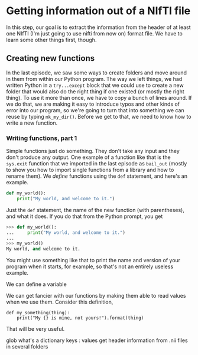 # Getting information out of a NIfTI file

In this step, our goal is to extract the information from the header of
at least one NIfTI (I'm just going to use nifti from now on) format file.
We have to learn some other things first, though.

## Creating new functions

In the last episode, we saw some ways to create folders and move around
in them from within our Python program.  The way we left things, we had
written Python in a `try...except` block that we could use to create
a new folder that would also do the right thing if one existed (or mostly
the right thing).  To use it more than once, we have to copy a bunch of
lines around.  If we do that, we are making it easy to introduce typos
and other kinds of error into our program, so we're going to turn that
into something we can reuse by typing `mk_my_dir()`.  Before we get to
that, we need to know how to write a new function.

### Writing functions, part 1

Simple functions just do something.  They don't take any input and they
don't produce any output.  One example of a function like that is the
`sys.exit` function that we imported in the last episode as `bail_out`
(mostly to show you how to import single functions from a library and
how to rename them).  We _define_ functions using the `def` statement,
and here's an example.

```python
def my_world():
    print("My world, and welcome to it.")
```

Just the `def` statement, the name of the new function (with parentheses),
and what it does.  If you do that from the Python prompt, you get

```python
>>> def my_world():
...     print("My world, and welcome to it.")
... 
>>> my_world()
My world, and welcome to it.
```

You might use something like that to print the name and version of your
program when it starts, for example, so that's not an entirely useless
example.  

We can define a variable

We can get fancier with our functions by making them able to read values
when we use them.  Consider this definition,

```
def my_something(thing):
    print("My {} is mine, not yours!").format(thing)
```

That will be very useful.

glob
what's a dictionary
  keys :  values
get header information from .nii files in several folders
